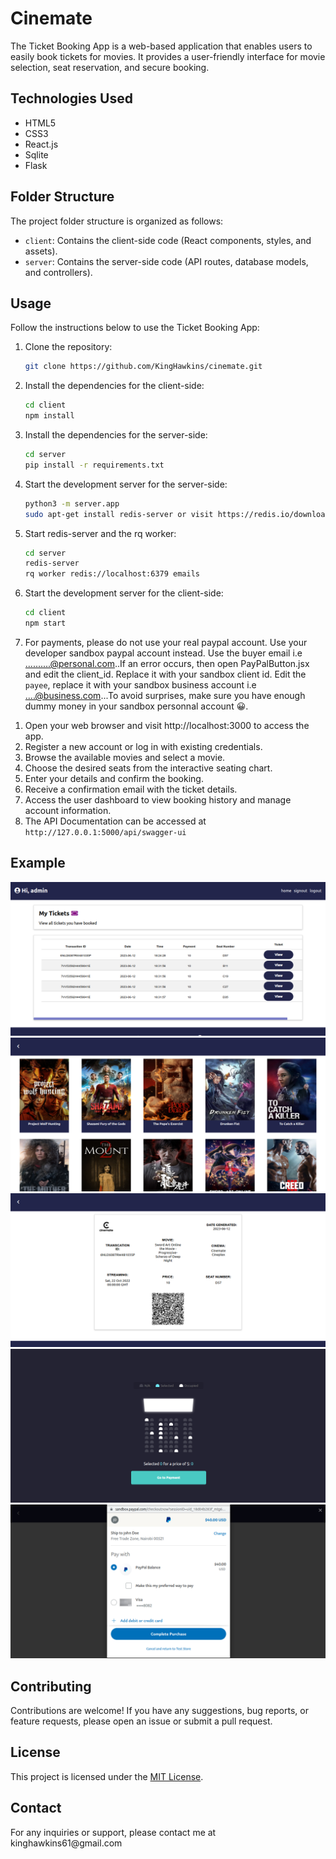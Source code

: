 <h1>Cinemate</h1>

<p>The Ticket Booking App is a web-based application that enables users to easily book tickets for movies. It provides a user-friendly interface for movie selection, seat reservation, and secure booking.</p>

<h2>Technologies Used</h2>

<ul>
  <li>HTML5</li>
  <li>CSS3</li>
  <li>React.js</li>
  <li>Sqlite</li>
  <li>Flask</li>
</ul>

<h2>Folder Structure</h2>

<p>The project folder structure is organized as follows:</p>

<ul>
  <li><code>client</code>: Contains the client-side code (React components, styles, and assets).</li>
  <li><code>server</code>: Contains the server-side code (API routes, database models, and controllers).</li>
</ul>

<h2>Usage</h2>

<p>Follow the instructions below to use the Ticket Booking App:</p>

1. Clone the repository:
   ```bash
   git clone https://github.com/KingHawkins/cinemate.git
   ```
2. Install the dependencies for the client-side:
    ```bash
    cd client
    npm install
    ```
3. Install the dependencies for the server-side:
    ```bash
    cd server
    pip install -r requirements.txt
    ```
4. Start the development server for the server-side:
     ```bash
     python3 -m server.app
     sudo apt-get install redis-server or visit https://redis.io/download
     ```
6. Start redis-server and the rq worker:
    ```bash
    cd server
    redis-server
    rq worker redis://localhost:6379 emails
    ```
5. Start the development server for the client-side:
      ```bash
      cd client
      npm start
      ```
6. For payments, please do not use your real paypal account. Use your developer sandbox paypal account instead. Use the buyer email i.e ..........@personal.com..If an error occurs, then open PayPalButton.jsx and edit the client_id. Replace it with your sandbox client id. Edit the `payee`, replace it with your sandbox business account i.e ....@business.com...To avoid surprises, make sure you have enough dummy money in your sandbox personnal account &#128512;.
<ol>
  <li>Open your web browser and visit http://localhost:3000 to access the app.</li>
  <li>Register a new account or log in with existing credentials.</li>
  <li>Browse the available movies and select a movie.</li>
  <li>Choose the desired seats from the interactive seating chart.</li>
  <li>Enter your details and confirm the booking.</li>
  <li>Receive a confirmation email with the ticket details.</li>
  <li>Access the user dashboard to view booking history and manage account information.</li>
  <li>The API Documentation can be accessed at <code>http://127.0.0.1:5000/api/swagger-ui</code></li>
</ol>
<h2>Example</h2>
<img src='dashboard.png' alt='dashboard'>
<img src='movie.png' alt='movies'>
<img src='ticket.png' alt='ticket'>
<img src='cinema.png' alt='cinema'>
<img src='paypal.png' alt='paypal'>
<h2>Contributing</h2>

<p>Contributions are welcome! If you have any suggestions, bug reports, or feature requests, please open an issue or submit a pull request.</p>

<h2>License</h2>

<p>This project is licensed under the <a href="LICENSE">MIT License</a>.</p>

<h2>Contact</h2>

<p>For any inquiries or support, please contact me at kinghawkins61@gmail.com</p>
